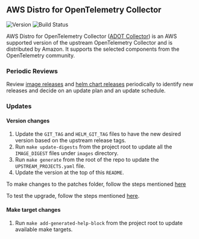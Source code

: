 ## **AWS Distro for OpenTelemetry Collector**
![Version](https://img.shields.io/badge/version-v0.41.1-blue)
![Build Status](https://codebuild.us-west-2.amazonaws.com/badges?uuid=eyJlbmNyeXB0ZWREYXRhIjoiMkdVcDNnUnZnd3NUNE4xeEtERUdyNnpRclN6aXdsbWZhaXdtL1dJYkVRNlJlWVZlMUlGSFlKbHVxTXZIMWgzTUdNWW1kU3FiSHI3ZFY0eDIrcXFNQnNZPSIsIml2UGFyYW1ldGVyU3BlYyI6IlFzaGhYckdMcVI3eTlYTksiLCJtYXRlcmlhbFNldFNlcmlhbCI6MX0%3D&branch=main)

AWS Distro for OpenTelemetry Collector ([ADOT Collector](https://github.com/aws-observability/aws-otel-collector)) is an AWS supported version of the upstream OpenTelemetry Collector and is distributed by Amazon. It supports the selected components from the OpenTelemetry community.

### Periodic Reviews
Review [image releases](https://github.com/aws-observability/aws-otel-collector/releases) and [helm chart releases](https://github.com/open-telemetry/opentelemetry-helm-charts/releases) periodically to identify new releases and decide on an update plan and an update schedule.

### Updates

#### Version changes
1. Update the `GIT_TAG` and `HELM_GIT_TAG` files to have the new desired version based on the upstream release tags.
1. Run `make update-digests` from the project root to update all the `IMAGE_DIGEST` files under `images` directory.
1. Run `make generate` from the root of the repo to update the `UPSTREAM_PROJECTS.yaml` file.
1. Update the version at the top of this `README`.

To make changes to the patches folder, follow the steps mentioned [here](https://github.com/aws/eks-anywhere-build-tooling/blob/main/docs/development/packages/update-helm-charts.md#generate-patch-files)


To test the upgrade, follow the steps mentioned [here](https://github.com/aws/eks-anywhere-build-tooling/blob/main/docs/development/packages/update-helm-charts.md#Testing).

#### Make target changes
1. Run `make add-generated-help-block` from the project root to update available make targets.